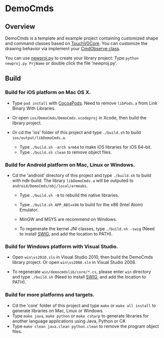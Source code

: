# DemoCmds

## Overview

DemoCmds is a template and example project containing customized shape and command classes based on [TouchVGCore](https://github.com/touchvg/TouchVGCore).
You can customize the drawing behavior via implement your [CmdObserve class](core/cmds/cmds.cpp).

You can use [newproj.py](newproj.py) to create your library project:
Type `python newproj.py PrjName` or double click the file 'newproj.py'.

## Build

### Build for **iOS** platform on Mac OS X.

- Type `pod install` with [CocoaPods](http://cocoapods.org). Need to remove `libPods.a` from Link Binary With Libraries.

- Or open `ios/DemoCmds/DemoCmds.xcodeproj` in Xcode, then build the library project.

- Or cd the 'ios' folder of this project and type `./build.sh` to build `ios/output/libDemoCmds.a`.
    - Type `./build.sh -arch arm64` to make iOS libraries for iOS 64-bit.
    - Type `./build.sh clean` to remove object files.

### Build for **Android** platform on Mac, Linux or Windows.

- Cd the 'android' directory of this project and type `./build.sh` to build with ndk-build. The library `libDemoCmds.a` will be outputed to `android/DemoCmds/obj/local/armeabi`.

    - Type `./build.sh -B` to rebuild the native libraries.
    - Type `./build.sh APP_ABI=x86` to build for the x86 (Intel Atom) Emulator.
    - MinGW and MSYS are recommend on Windows.    

    - To regenerate the kernel JNI classes, type `./build.sh -swig`
(Need to install [SWIG](http://sourceforge.net/projects/swig/files/), and add the location to PATH).

### Build for **Windows** platform with Visual Studio.

- Open `win\vs2010.sln` in Visual Studio 2010, then build the DemoCmds library project. Or open `win\vs2008.sln` in Visual Studio 2008.

- To regenerate `win/democmdslib/core/*.cs`, please enter `win` directory and type `./build.sh`
(Need to install [SWIG](http://sourceforge.net/projects/swig/files/), and add the location to PATH).
   
### Build for more platforms and targets.

- Cd the 'core' folder of this project and type `make` or `make all install` to generate libraries on Mac, Linux or Windows.
- Type `make java`, `make python` or `make csharp` to generate libraries for another language applications using Java, Python or C#.
- Type `make clean java.clean python.clean` to remove the program object files.

